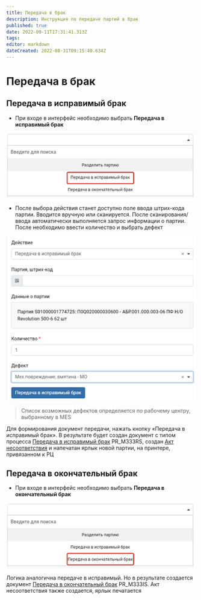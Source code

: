 ```yaml
---
title: Передача в брак
description: Инструкция по передаче партий в брак
published: true
date: 2022-09-11T17:31:41.313Z
tags: 
editor: markdown
dateCreated: 2022-08-31T09:15:40.634Z
---
```


# Передача в брак

## Передача в исправимый брак

* При входе в интерфейс необходимо выбрать **Передача в исправимый брак**

![](<../../../../assets/image (149).png>)

* После выбора действия станет доступно поле ввода штрих-кода партии. Вводится вручную или сканируется. После сканирования/ввода автоматически выполняется запрос информации о партии. После необходимо ввести количество и выбрать дефект

![](<../../../../assets/image (312).png>)

>Список возможных дефектов определяется по рабочему центру, выбранному в MES

Для формирования документ передачи, нажать кнопку «Передача в исправимый брак». В результате будет создан документ с типом процесса [Передача в исправимый брак](../../../../upravlenie-kachestvom/dokumenty-po-uchetu-kachestva/uchet-braka/peredacha-v-brak.md) PR\_M333RS, создан [Акт несоответствия](../../../../upravlenie-kachestvom/dokumenty-po-uchetu-kachestva/uchet-braka/akt-nesootvetstviya/) и напечатан ярлык новой партии, на принтере, привязанном к РЦ

## Передача в окончательный брак

* При входе в интерфейс необходимо выбрать **Передача в окончательный брак**

![](<../../../../assets/image (296).png>)

Логика аналогична передаче в исправимый. Но в результате создается документ [Передача в окончательный брак](../../../../upravlenie-kachestvom/dokumenty-po-uchetu-kachestva/uchet-braka/peredacha-v-brak.md) PR\_M333IS. Акт несоответствия также создается, ярлык печатается
